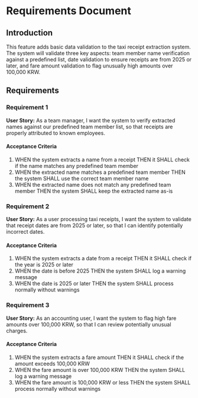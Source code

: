 # Requirements Document

## Introduction

This feature adds basic data validation to the taxi receipt extraction system. The system will validate three key aspects: team member name verification against a predefined list, date validation to ensure receipts are from 2025 or later, and fare amount validation to flag unusually high amounts over 100,000 KRW.

## Requirements

### Requirement 1

**User Story:** As a team manager, I want the system to verify extracted names against our predefined team member list, so that receipts are properly attributed to known employees.

#### Acceptance Criteria

1. WHEN the system extracts a name from a receipt THEN it SHALL check if the name matches any predefined team member
2. WHEN the extracted name matches a predefined team member THEN the system SHALL use the correct team member name
3. WHEN the extracted name does not match any predefined team member THEN the system SHALL keep the extracted name as-is

### Requirement 2

**User Story:** As a user processing taxi receipts, I want the system to validate that receipt dates are from 2025 or later, so that I can identify potentially incorrect dates.

#### Acceptance Criteria

1. WHEN the system extracts a date from a receipt THEN it SHALL check if the year is 2025 or later
2. WHEN the date is before 2025 THEN the system SHALL log a warning message
3. WHEN the date is 2025 or later THEN the system SHALL process normally without warnings

### Requirement 3

**User Story:** As an accounting user, I want the system to flag high fare amounts over 100,000 KRW, so that I can review potentially unusual charges.

#### Acceptance Criteria

1. WHEN the system extracts a fare amount THEN it SHALL check if the amount exceeds 100,000 KRW
2. WHEN the fare amount is over 100,000 KRW THEN the system SHALL log a warning message
3. WHEN the fare amount is 100,000 KRW or less THEN the system SHALL process normally without warnings